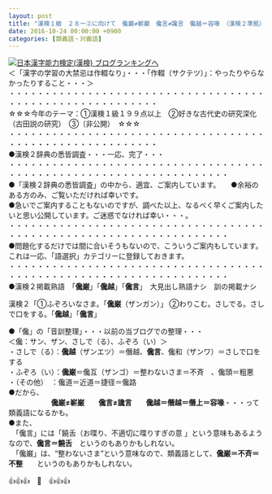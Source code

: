 ```yaml
---
layout: post
title: "漢検１級　２８ー②に向けて　儳巌≠嶄巌　儳言≠讒言　儳越＝容喙　（漢検２準拠）"
date: 2016-10-24 00:00:00 +0900
categories: [類義語・対義語]
---
```


[![](/syuusyuu9701/assets/images/漢検１級-２８ー②に向けて-儳巌≠嶄巌-儳言≠讒言-儳越＝容喙-（漢検２準拠）-br_c_3028_1.gif)](http://blog.with2.net/link.php?1659096:3028 "日本漢字能力検定(漢検) ブログランキングへ")[日本漢字能力検定(漢検) ブログランキングへ](http://blog.with2.net/link.php?1659096:3028)  
＜「漢字の学習の大禁忌は作輟なり」・・・「作輟（サクテツ）」：やったりやらなかったりすること・・・＞  
・・・・・・・・・・・・・・・・・・・・・・・・・・・・・・・・・・・・・・・・・・・・・・・・・・・・・・・・・  
☆☆☆今年のテーマ：①漢検１級１９９点以上　②好きな古代史の研究深化（古田説の研究）　③（非公開）　☆☆☆　　  
・・・・・・・・・・・・・・・・・・・・・・・・・・・・・・・・・・・・・・・・・・・・・・・・・・・・・・・・・  
●漢検２辞典の悉皆調査・・・一応、完了・・・  
・・・・・・・・・・・・・・・・・・・・・・・・・・・・・・・・・・・・・・・・・・・・・・・・・・・・・・・・・・・・・・・・・・・  
●「漢検２辞典の悉皆調査」の中から、適宜、ご案内しています。　　●余裕のある方のみ、ご覧いただければ幸いです。  
●急いでご案内することもないのですが、調べた以上、なるべく早くご案内したいと思い公開しています。ご迷惑でなければ幸い・・・。  
・・・・・・・・・・・・・・・・・・・・・・・・・・・・・・・・・・・・・・・・・・・・・・・・・・・・・・・・・・・・・・・・・・・  
●問題化するだけでは間に合いそうもないので、こういうご案内もしています。これは一応、「語選択」カテゴリーに登録しておきます。  
・・・・・・・・・・・・・・・・・・・・・・・・・・・・・・・・・・・・・・・・・・・・・・・・・・・・・・・・・・・・・・・・・・・  
●漢検２掲載熟語　「**儳巌**」「**儳越**」「**儳言**」　大見出し熟語ナシ　訓の掲載ナシ  
  
漢検２「①ふぞろいなさま。「**儳巌**（ザンガン）」 ②わりこむ。さしでる。さしで口をする。「**儳越**」「**儳言**」  
  
●「儳」の「音訓整理」・・・以前の当ブログでの整理・・・  
＜儳：サン、ザン、さしで（る）、ふぞろ（い）＞  
・さしで（る）：**儳越**（ザンエツ）＝僭越、**儳言**、儳和（ザンワ）＝さしで口をする  
・ふぞろ（い）：**儳巌**＝儳互（ザンゴ）＝整わないさま＝不斉　、儳頭＝粗悪  
・（その他）　：儳道＝近道＝捷径＝儳路  
●だから、  
　　　　　　**儳巌≠嶄巌**　　**儳言≠讒言**　　**儳越＝僭越＝僭上＝容喙**・・・って類義語になるかも。  
●また、  
　「儳言」には「饒舌（お喋り、不適切に喋りすぎの意 」という意味もあるようなので、**儳言＝饒舌**　というのもありかもしれない。  
　「儳巌」は、“整わないさま”という意味なので、類義語として、**儳巌＝不斉＝不整**　　というのもありかもしれない。  
  
👍👍👍　🐒　👍👍👍  